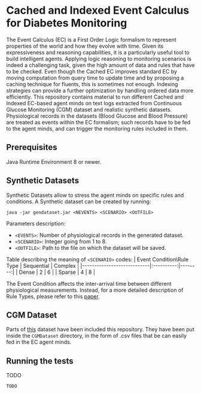 # Cached and Indexed Event Calculus for Diabetes Monitoring

The Event Calculus (EC) is a First Order Logic formalism to represent properties of the world and how they evolve with time. Given its expressiveness and reasoning capabilities, it is a particularly useful tool to build intelligent agents. 
Applying logic reasoning to monitoring scenarios is indeed a challenging task, given the high amount of data and rules that have to be checked. Even though the Cached EC improves standard EC by moving computation from query time to update time and by proposing a caching technique for fluents, this is sometimes not enough. Indexing strategies can provide a further optimization by handling ordered data more efficiently.
This repository contains material to run different Cached and Indexed EC-based agent minds on text logs extracted from Continuous Glucose Monitoring (CGM) dataset and realistic synthetic datasets.
Physiological records in the datasets (Blood Glucose and Blood Pressure) are treated as events within the EC formalism; such records have to be fed to the agent minds, and can trigger the monitoring rules included in them.

## Prerequisites

Java Runtime Environment 8 or newer.

## Synthetic Datasets
  
Synthetic Datasets allow to stress the agent minds on specific rules and conditions. 
A Synthetic dataset can be created by running:
```
java -jar gendataset.jar <NEVENTS> <SCENARIO> <OUTFILE>
```
Parameters description:
* ```<EVENTS>```: Number of physiological records in the generated dataset.
* ```<SCENARIO>```: Integer going from 1 to 8.
* ```<OUTFILE>```: Path to the file on which the dataset will be saved.


Table describing the meaning of ```<SCENARIO>``` codes:
| Event Condition\Rule Type  | Sequential | Complex |
|----------------------------|:----------:|--------:|
| Dense                      | 2          | 6       |
| Sparse                     | 4          | 8       |

The Event Condition affects the inter-arrival time between different physiological measurements. Instead, for a more detailed description of Rule Types, please refer to this [paper](https://www.researchgate.net/profile/Davide_Calvaresi/publication/321282796_Event_Calculus_Agent_Minds_Applied_to_Diabetes_Monitoring/links/5a1bc3144585155c26ae034f/Event-Calculus-Agent-Minds-Applied-to-Diabetes-Monitoring.pdf).


## CGM Dataset

Parts of [this](https://t1dexchange.org/pages/resources/our-data/studies-with-data/) dataset have been included this repository.
They have been put inside the  ```CGMDataset``` directory, in the form of .csv files that be can easily fed in the EC agent minds.  

## Running the tests

TODO

```
TODO
```
